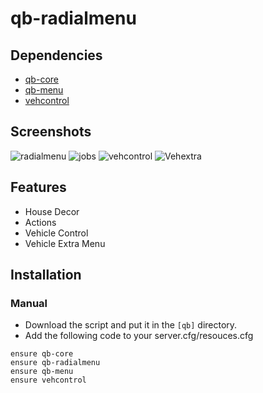 # qb-radialmenu

## Dependencies
- [qb-core](https://github.com/qbcore-framework/qb-core)
- [qb-menu](https://github.com/qbcore-framework/qb-menu)
- [vehcontrol](https://github.com/Manvaril/vehcontrol)

## Screenshots
![radialmenu](https://user-images.githubusercontent.com/89742984/211085277-c7a05a7e-67e0-4ee0-87f3-053caf2c1a20.png)
![jobs](https://user-images.githubusercontent.com/89742984/211085633-1980406c-3476-4003-bdcb-7653687fae56.png)
![vehcontrol](https://user-images.githubusercontent.com/89742984/211085724-07475479-e6a4-4539-a6a7-72c110e5e401.png)
![Vehextra](https://github.com/krrm1/qb-radialmenu/assets/89742984/ad4f0c55-f885-4389-a0c5-f9ad1d6bfb77)

## Features
- House Decor
- Actions
- Vehicle Control
- Vehicle Extra Menu

## Installation
### Manual
- Download the script and put it in the `[qb]` directory.
- Add the following code to your server.cfg/resouces.cfg
```
ensure qb-core
ensure qb-radialmenu
ensure qb-menu
ensure vehcontrol
```
